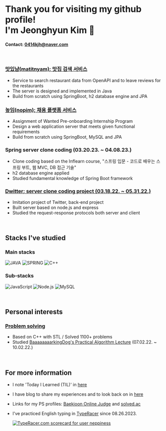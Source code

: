 # Thank you for visiting my github profile! <br> I'm Jeonghyun Kim 👋

#### Contact: 0414kjh@naver.com

<br>

### [맛있냠(matitnyam); 맛집 검색 서비스](https://github.com/neppiness/matitnyam)
- Service to search restaurant data from OpenAPI and to leave reviews for the restaurants
- The server is designed and implemented in Java
- Build from scratch using SpringBoot, h2 database engine and JPA

### [높임(nopim); 채용 플랫폼 서비스](https://github.com/neppiness/nopim)
- Assignment of Wanted Pre-onboarding Internship Program
- Design a web application server that meets given functional requirements
- Build from scratch using SpringBoot, MySQL and JPA

### Spring server clone coding (03.20.23. ~ 04.08.23.)
- Clone coding based on the Inflearn course, "스프링 입문 - 코드로 배우는 스프링 부트, 웹 MVC, DB 접근 기술"
- h2 database engine applied
- Studied fundamental knowledge of Spring Boot framework

### [Dwitter; server clone coding project (03.18.22. ~ 05.31.22.)](https://github.com/neppiness/Dwitter_server)
- Imitation project of Twitter, back-end project
- Built server based on node.js and express
- Studied the request-response protocols both server and client

<br>

## Stacks I've studied
### Main stacks
![JAVA](https://img.shields.io/badge/-Java-007396?style=flat-square)
![SPRING](https://img.shields.io/badge/-Spring-6DB33F?logo=spring&style=flat-square&logoColor=ffffff)
![C++](https://img.shields.io/badge/-c++-03589b?logo=c%2B%2B&style=flat-square)

### Sub-stacks
![JavaScript](https://img.shields.io/badge/-JavaScript-black?style=flat-square&logo=javascript&logoColor=%23F7DF1C)
![Node.js](https://img.shields.io/badge/-Node.js-026E00?style=flat-square&logo=node.js&logoColor=ffffff)
![MySQL](https://img.shields.io/badge/-MySQL-1b4260?style=flat-square&logo=MySQL&logoColor=ffffff)

<br>

## Personal interests
### [Problem solving](https://github.com/neppiness/TIL/tree/main/Problem%20Solving)
- Based on C++ with STL / Solved 1100+ problems
- Studied [BaaaaaaaarkingDog's Practical Algorithm Lecture](https://blog.encrypted.gg/category/%EA%B0%95%EC%A2%8C/%EC%8B%A4%EC%A0%84%20%EC%95%8C%EA%B3%A0%EB%A6%AC%EC%A6%98) (07.02.22. ~ 10.02.22.)

<br>

## For more information
- I note 'Today I Learned (TIL)' in [here](https://github.com/neppiness/TIL)
- I have blog to share my experiences and to look back on in [here](https://neppiness.github.io/)
- Links for my PS profiles: [Baekjoon Online Judge](https://www.acmicpc.net/user/scsc3204) and [solved.ac](https://solved.ac/profile/scsc3204)
- I've practiced English typing in [TypeRacer](https://data.typeracer.com/pit/profile?user=neppiness) since 08.26.2023.

  <a href="https://data.typeracer.com/pit/profile?user=neppiness&ref=badge" target="_top"><img src="https://data.typeracer.com/misc/badge?user=neppiness" border="0" alt="TypeRacer.com scorecard for user neppiness"/></a>
